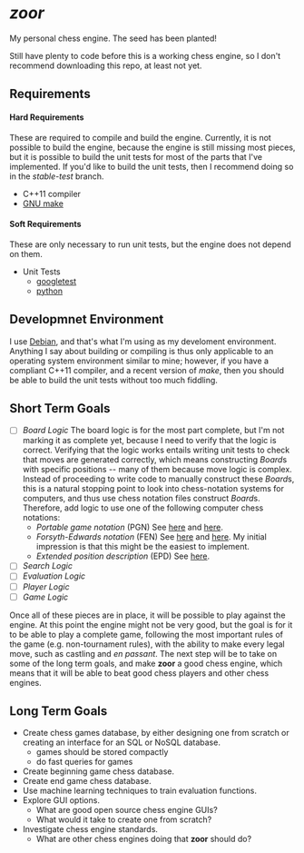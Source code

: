 # *zoor*

My personal chess engine. The seed has been planted!

Still have plenty to code before this is a working chess engine, so I don't recommend
downloading this repo, at least not yet.

## Requirements

#### Hard Requirements

These are required to compile and build the engine. Currently, it is not possible to
build the engine, because the engine is still missing most pieces, but it is possible
to build the unit tests for most of the parts that I've implemented. If you'd like to
build the unit tests, then I recommend doing so in the *stable-test* branch.

* C++11 compiler
* [GNU make][1]

#### Soft Requirements

These are only necessary to run unit tests, but the engine does not depend on them.

* Unit Tests
  * [googletest][2]
  * [python][3]

## Developmnet Environment

I use [Debian][9], and that's what I'm using as my develoment environment. Anything
I say about building or compiling is thus only applicable to an operating system
environment similar to mine; however, if you have a compliant C++11 compiler, and a
recent version of *make*, then you should be able to build the unit tests without too
much fiddling.

## Short Term Goals

* [ ] *Board Logic* The board logic is for the most part complete, but I'm not
marking it as complete yet, because I need to verify that the logic is correct.
Verifying that the logic works entails writing unit tests to check that moves are
generated correctly, which means constructing *Board*s with specific positions --
many of them because move logic is complex. Instead of proceeding to write code
to manually construct these *Board*s, this is a natural stopping point to look
into chess-notation systems for computers, and thus use chess notation files
construct *Board*s. Therefore, add logic to use one of the following computer chess
notations:
  * *Portable game notation* (PGN) See [here][4] and [here][5].
  * *Forsyth-Edwards notation* (FEN) See [here][6] and [here][7]. My initial
    impression is that this might be the easiest to implement.
  * *Extended position description* (EPD) See [here][8].
* [ ] *Search Logic*
* [ ] *Evaluation Logic*
* [ ] *Player Logic*
* [ ] *Game Logic*

Once all of these pieces are in place, it will be possible to play against the
engine. At this point the engine might not be very good, but the goal is for it
to be able to play a complete game, following the most important rules of the game
(e.g. non-tournament rules), with the ability to make every legal move,
such as castling and *en passant*. The next step will be to take on some of the
long term goals, and make **zoor** a good chess engine, which means that it will be
able to beat good chess players and other chess engines.

## Long Term Goals

* Create chess games database, by either designing one from scratch or creating an
  interface for an SQL or NoSQL database.
  * games should be stored compactly
  * do fast queries for games
* Create beginning game chess database.
* Create end game chess database.
* Use machine learning techniques to train evaluation functions.
* Explore GUI options.
  * What are good open source chess engine GUIs?
  * What would it take to create one from scratch?
* Investigate chess engine standards.
  * What are other chess engines doing that **zoor** should do?

[1]: https://www.gnu.org/software/make/
[2]: https://github.com/google/googletest
[3]: https://www.python.org/
[4]: https://en.wikipedia.org/wiki/Portable_Game_Notation
[5]: https://chessprogramming.wikispaces.com/Portable+Game+Notation
[6]: https://en.wikipedia.org/wiki/Forsyth%E2%80%93Edwards_Notation
[7]: https://chessprogramming.wikispaces.com/Forsyth-Edwards+Notation
[8]: https://chessprogramming.wikispaces.com/Extended+Position+Description
[9]: https://www.debian.org/
